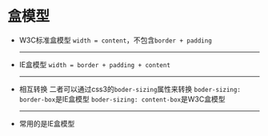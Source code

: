 # 盒模型

+ W3C标准盒模型
  `width = content`，不包含`border + padding`

  ---
+ IE盒模型
  `width = border + padding + content`

  ---

+ 相互转换
  二者可以通过css3的`boder-sizing`属性来转换
  `boder-sizing: border-box`是IE盒模型
  `boder-sizing: content-box`是W3C盒模型

  ---

+ 常用的是IE盒模型
